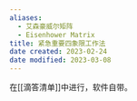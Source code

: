 ```yaml
---
aliases:
  - 艾森豪威尔矩阵
  - Eisenhower Matrix
title: 紧急重要四象限工作法
date created: 2023-02-24
date modified: 2023-03-08
---
```


在[[滴答清单]]中进行，软件自带。

